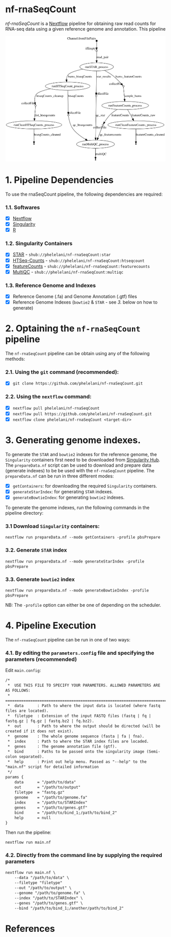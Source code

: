 # nf-rnaSeqCount
*nf-rnaSeqCount* is a [Nextflow](http://nextflow.io/) pipeline for obtaining raw read counts for RNA-seq data using a given reference genome and annotation. This pipeline 

<p align="center">
  <img width="1000" src="nf-rnaSeqCount.png">
</p>

# 1. Pipeline Dependencies
To use the rnaSeqCount pipeline, the following dependencies are required:
### 1.1. Softwares
- [x] [Nextflow](https://www.nextflow.io/)
- [x] [Singularity](http://singularity.lbl.gov/)
- [x] [R](https://www.r-project.org/)

### 1.2.  Singularity Containers
- [x] [STAR](https://github.com/alexdobin/STAR) - ```shub://phelelani/nf-rnaSeqCount:star```
- [x] [HTSeq-Counts](https://htseq.readthedocs.io/en/release_0.9.1/overview.html) - ```shub://phelelani/nf-rnaSeqCount:htseqcount```
- [x] [featureCounts](http://subread.sourceforge.net/) - ```shub://phelelani/nf-rnaSeqCount:featurecounts```
- [x] [MultiQC](http://multiqc.info/) - ```shub://phelelani/nf-rnaSeqCount:multiqc```

### 1.3. Reference Genome and Indexes
- [x] Reference Genome (.fa) and Genome Annotation (.gtf) files
- [x] Reference Genome Indexes (```bowtie2``` & ```STAR``` - see *3.* below on how to generate)

# 2. Optaining the ```nf-rnaSeqCount``` pipeline
The ```nf-rnaSeqCount``` pipeline can be obtain using any of the following methods:

### 2.1. Using the ```git``` command (recommended):
- [x] ```git clone https://github.com/phelelani/nf-rnaSeqCount.git```

### 2.2. Using the ```nextflow``` command:
- [x] ```nextflow pull phelelani/nf-rnaSeqCount```
- [x] ```nextflow pull https://github.com/phelelani/nf-rnaSeqCount.git```
- [x] ```nextflow clone phelelani/nf-rnaSeqCount <target-dir>```

# 3. Generating genome indexes.
To generate the ```STAR``` and ```bowtie2``` indexes for the reference genome, the ```Singularity``` containers first need to be downloaded from [Singularity Hub](ttps://www.singularity-hub.org). The ```prepareData.nf``` script can be used to download and prepare data (generate indexes) to be be used with the ```nf-rnaSeqCount``` pipeline. The ```prepareData.nf``` can be run in three different modes:
- [x] ```getContainers```: for downloading the required ```Singularity``` containers.
- [x] ```generateStarIndex```: for generating ```STAR``` indexes.
- [x] ```generateBowtieIndex```: for generating ```bowtie2``` indexes.

To generate the genome indexes, run the following commands in the pipeline directory:

### 3.1 Download ```Singularity``` containers:
```
nextflow run prepareData.nf --mode getContainers -profile pbsPrepare
```

### 3.2. Generate ```STAR``` index
```
nextflow run prepareData.nf --mode generateStarIndex -profile pbsPrepare
```

### 3.3. Generate ```bowtie2``` index
```
nextflow run prepareData.nf --mode generateBowtieIndex -profile pbsPrepare
```

NB: The ```-profile``` option can either be one of depending on the scheduler.

# 4. Pipeline Execution
The ```nf-rnaSeqCount``` pipeline can be run in one of two ways:

### 4.1. By editing the ```parameters.config``` file and specifying the parameters (recommended)
Edit ```main.config```:
```
/*
 *  USE THIS FILE TO SPECIFY YOUR PARAMETERS. ALLOWED PARAMETERS ARE AS FOLLOWS:
 *  ============================================================================
 *  data      : Path to where the input data is located (where fastq files are located).
 *  filetype  : Extension of the input FASTQ files (fastq | fq | fastq.gz | fq.gz | fastq.bz2 | fq.bz2).
 *  out       : Path to where the output should be directed (will be created if it does not exist).
 *  genome    : The whole genome sequence (fasta | fa | fna).
 *  index     : Path to where the STAR index files are locaded.
 *  genes     : The genome annotation file (gtf).
 *  bind      : Paths to be passed onto the singularity image (Semi-colon separated).
 *  help      : Print out help menu. Passed as "--help" to the "main.nf" script for detailed information
 */
params {
    data      = "/path/to/data"
    out       = "/path/to/output"
    filetype  = "fastq.gz"
    genome    = "/path/to/genome.fa"  
    index     = "/path/to/STARIndex"
    genes     = "/path/to/genes.gtf" 
    bind      = "/path/to/bind_1;/path/to/bind_2"
    help      = null
}
```

Then run the pipeline:
```
nextflow run main.nf
```

### 4.2. Directly from the command line by supplying the required parameters
```
nextflow run main.nf \
    --data "/path/to/data" \
    --filetype "filetype"
    --out "/path/to/output" \
    --genome "/path/to/genome.fa" \
    --index "/path/to/STARIndex" \
    --genes "/path/to/genes.gtf" \
    --bind "/path/to/bind_1;/another/path/to/bind_2"
```

# References

